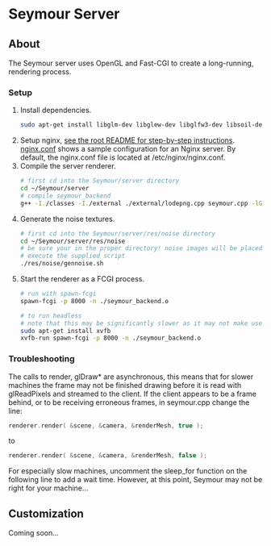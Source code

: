 # Seymour Server

## About

The Seymour server uses OpenGL and Fast-CGI to create a long-running, rendering process.

### Setup

1. Install dependencies.
    ```sh
    sudo apt-get install libglm-dev libglew-dev libglfw3-dev libsoil-dev libjpeg-dev libfcgi-dev spawn-fcgi nginx xvfb g++ libassimp-dev openssl libssl-dev imagemagick
    ```
1. Setup nginx, [see the root README for step-by-step instructions](../README.md). [nginx.conf](./nginx.conf) shows a sample configuration for an Nginx server. By default, the nginx.conf file is located at /etc/nginx/nginx.conf.
1. Compile the server renderer.
    ```sh
    # first cd into the Seymour/server directory
    cd ~/Seymour/server
    # compile seymour_backend 
    g++ -I./classes -I./external ./external/lodepng.cpp seymour.cpp -lGL -lGLEW -lglfw -lSOIL -lassimp -ljpeg -lfcgi++ -lfcgi -lssl -lcrypto -o seymour_backend.o
    ```
1. Generate the noise textures.
    ```sh
    # first cd into the Seymour/server/res/noise directory
    cd ~/Seymour/server/res/noise
    # be sure your in the proper directory! noise images will be placed in current directory
    # execute the supplied script
    ./res/noise/gennoise.sh
    ```
1. Start the renderer as a FCGI process.
    ```sh
    # run with spawn-fcgi
    spawn-fcgi -p 8000 -n ./seymour_backend.o

    # to run headless
    # note that this may be significantly slower as it may not make use of the GPU
    sudo apt-get install xvfb
    xvfb-run spawn-fcgi -p 8000 -n ./seymour_backend.o
    ```

### Troubleshooting

The calls to render, glDraw* are asynchronous, this means that for slower machines the frame may not be finished drawing before it is read with glReadPixels and streamed to the client. If the client appears to be a frame behind, or to be receiving erroneous frames, in seymour.cpp change the line:

```c++
renderer.render( &scene, &camera, &renderMesh, true );
```

to

```c++
renderer.render( &scene, &camera, &renderMesh, false );
```

For especially slow machines, uncomment the sleep_for function on the following line to add a wait time. However, at this point, Seymour may not be right for your machine...


## Customization

Coming soon...

<!-- change size of render window, load different models, change distortion settings-->
